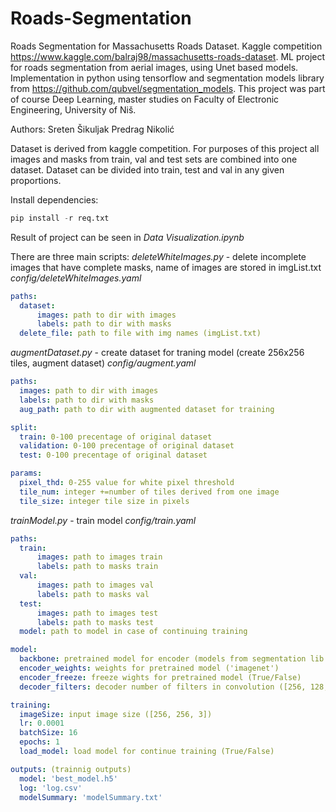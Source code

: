 # Roads-Segmentation
Roads Segmentation for Massachusetts Roads Dataset. Kaggle competition https://www.kaggle.com/balraj98/massachusetts-roads-dataset.
ML project for roads segmentation from aerial images, using Unet based models. Implementation in python using tensorflow and segmentation models library from https://github.com/qubvel/segmentation_models. This project was part of course Deep Learning, master studies on Faculty of Electronic Engineering, University of Niš.

Authors:
  Sreten Šikuljak
  Predrag Nikolić

Dataset is derived from kaggle competition. For purposes of this project all images and masks from train, val and test sets are combined into one dataset.
Dataset can be divided into train, test and val in any given proportions. 

Install dependencies:
```python
pip install -r req.txt
```

Result of project can be seen in *Data Visualization.ipynb*

There are three main scripts:
*deleteWhiteImages.py* - delete incomplete images that have complete masks, name of images are stored in imgList.txt
*config/deleteWhiteImages.yaml* 
```yaml
paths:
  dataset:
      images: path to dir with images
      labels: path to dir with masks
  delete_file: path to file with img names (imgList.txt)
```

*augmentDataset.py* - create dataset for traning model (create 256x256 tiles, augment dataset)
*config/augment.yaml* 
```yaml
paths:
  images: path to dir with images
  labels: path to dir with masks
  aug_path: path to dir with augmented dataset for training

split:
  train: 0-100 precentage of original dataset
  validation: 0-100 precentage of original dataset
  test: 0-100 precentage of original dataset

params:
  pixel_thd: 0-255 value for white pixel threshold
  tile_num: integer +=number of tiles derived from one image
  tile_size: integer tile size in pixels
```

*trainModel.py* - train model
*config/train.yaml* 
```yaml
paths:
  train:
      images: path to images train
      labels: path to masks train
  val:
      images: path to images val
      labels: path to masks val
  test:
      images: path to images test
      labels: path to masks test
  model: path to model in case of continuing training

model:
  backbone: pretrained model for encoder (models from segmentation lib:'resnet50', 'resnet34'...)
  encoder_weights: weights for pretrained model ('imagenet')
  encoder_freeze: freeze wights for pretrained model (True/False)
  decoder_filters: decoder number of filters in convolution ([256, 128, 64, 32, 16])

training:
  imageSize: input image size ([256, 256, 3])
  lr: 0.0001
  batchSize: 16
  epochs: 1
  load_model: load model for continue training (True/False)

outputs: (trainnig outputs)
  model: 'best_model.h5'
  log: 'log.csv'
  modelSummary: 'modelSummary.txt'
```
